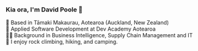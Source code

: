 ### Kia ora, I'm David Poole 🤙
📍 Based in Tāmaki Makaurau, Aotearoa (Auckland, New Zealand)  
🌱 Applied Software Development at Dev Academy Aotearoa  
👨‍💻 Background in Business Intelligence, Supply Chain Management and IT  
🧗 I enjoy rock climbing, hiking, and camping.  
